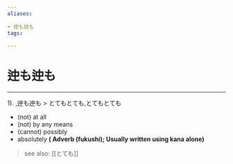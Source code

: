 ```yaml
---
aliases:
    
- 迚も迚も
tags:
    
---
```


# 迚も迚も
---
1).
,迚も迚も > とてもとても,とてもとても

- (not) at all
- (not) by any means
- (cannot) possibly
- absolutely
**( Adverb (fukushi); Usually written using kana alone)**
> see also:  [[とても]]
            